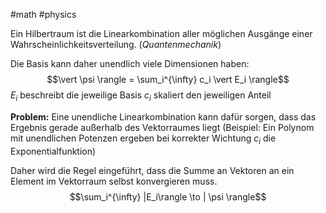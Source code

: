 #math  #physics 

Ein Hilbertraum ist die Linearkombination aller möglichen Ausgänge einer Wahrscheinlichkeitsverteilung. (*Quantenmechanik*)

Die Basis kann daher unendlich viele Dimensionen haben:
$$\vert \psi \rangle = \sum_i^{\infty} c_i \vert E_i \rangle$$
$E_i$ beschreibt die jeweilige Basis
$c_i$ skaliert den jeweiligen Anteil

**Problem:**
	Eine unendliche Linearkombination kann dafür sorgen, dass das Ergebnis gerade außerhalb des Vektorraumes liegt (Beispiel: Ein Polynom mit unendlichen Potenzen ergeben bei korrekter Wichtung $c_i$ die Exponentialfunktion) 

Daher wird die Regel eingeführt, dass die Summe an Vektoren an ein Element im Vektorraum selbst konvergieren muss.
$$\sum_i^{\infty} |E_i\rangle \to | \psi \rangle$$